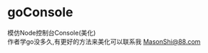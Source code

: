 # goConsole  
模仿Node控制台Console(美化)  
作者学go没多久,有更好的方法来美化可以联系我 [MasonShi@88.com](mailto:MasonShi@88.com)